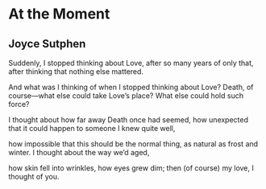 # At the Moment
## Joyce Sutphen
Suddenly, I stopped thinking about Love,
after so many years of only that,
after thinking that nothing else mattered.

And what was I thinking of when I stopped
thinking about Love? Death, of course—what else
could take Love’s place? What else could hold such force?

I thought about how far away Death once
had seemed, how unexpected that it could
happen to someone I knew quite well,

how impossible that this should be the
normal thing, as natural as frost and
winter. I thought about the way we’d aged,

how skin fell into wrinkles, how eyes grew
dim; then (of course) my love, I thought of you.